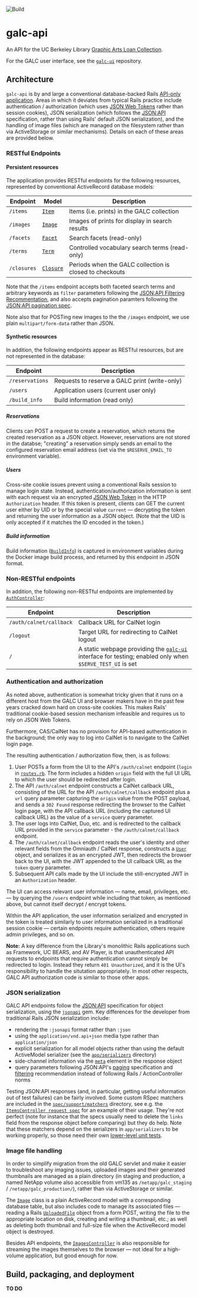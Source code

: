 ![Build](https://github.com/BerkeleyLibrary/galc-api/actions/workflows/build.yml/badge.svg)

# galc-api

An API for the UC Berkeley Library [Graphic Arts Loan
Collection](https://www.lib.berkeley.edu/visit/morrison/galc).

For the GALC user interface, see the [`galc-ui`](/BerkeleyLibrary/galc-ui)
repository.

## Architecture

`galc-api` is by and large a conventional database-backed Rails
[API-only application](https://guides.rubyonrails.org/api_app.html).
Areas in which it deviates from typical Rails practice include
authentication / authorization (which uses [JSON Web Tokens](https://jwt.io)
rather than session cookies), JSON serialization (which follows the
[JSON:API](https://jsonapi.org/) specification, rather than using Rails'
default JSON serialization), and the handling of image files (which are
managed on the filesystem rather than via ActiveStorage or similar
mechanisms). Details on each of these areas are provided below.

### RESTful Endpoints

#### Persistent resources

The application provides RESTful endpoints for the following resources,
represented by conventional ActiveRecord database models:

| Endpoint    | Model                              | Description                                             |
|-------------|------------------------------------|---------------------------------------------------------|
| `/items`    | [`Item`](app/models/Item.rb)       | Items (i.e. prints) in the GALC collection              |
| `/images`   | [`Image`](app/models/Image.rb)     | Images of prints for display in search results          |
| `/facets`   | [`Facet`](app/models/Facet.rb)     | Search facets (read-only)                               |
| `/terms`    | [`Term`](app/models/Term.rb)       | Controlled vocabulary search terms (read-only)          |
| `/closures` | [`Closure`](app/models/Closure.rb) | Periods when the GALC collection is closed to checkouts |

Note that the `/items` endpoint accepts both faceted search terms
and arbitrary keywords as `filter` parameters following the [JSON:API
Filtering Recommentation](https://jsonapi.org/recommendations/#filtering),
and also accepts pagination paramters following the [JSON:API pagination
spec](https://jsonapi.org/format/#fetching-pagination).

Note also that for POSTing new images to the the `/images` endpoint,
we use plain `multipart/form-data` rather than JSON.

#### Synthetic resources

In addition, the following endpoints appear as RESTful resources, but
are not represented in the database:

| Endpoint        | Description                                   |
|-----------------|-----------------------------------------------|
| `/reservations` | Requests to reserve a GALC print (write-only) |
| `/users`        | Application users (current user only)         |
| `/build_info`   | Build information (read only)                 |

##### Reservations

Clients can POST a request to create a reservation,
which returns the created reservation as a JSON object. However,
reservations are not stored in the databse; "creating" a reservation
simply sends an email to the configured reservation email address
(set via the `$RESERVE_EMAIL_TO` environment variable).

##### Users

Cross-site cookie issues prevent using a conventional Rails
session to manage login state. Instead, authentication/authorization
information is sent with each request via an encrypted
[JSON Web Token](https://jwt.io) in the HTTP `Authorization` header.
If this token is present, clients can GET the current user either by
UID or by the special value `current` — decrypting the token and
returning the user information as a JSON object. (Note that the UID
is only accepted if it matches the ID encoded in the token.)

##### Build information

Build information ([`BuildInfo`](app/lib/build_info.rb)) is captured in
environment variables during the Docker image build process, and returned
by this endpoint in JSON format.

### Non-RESTful endpoints

In addition, the following non-RESTful endpoints are implemented by
[`AuthController`](app/controllers/auth_controller.rb):

| Endpoint                | Description                                                                                                                           |
|-------------------------|---------------------------------------------------------------------------------------------------------------------------------------| 
| `/auth/calnet/callback` | Callback URL for CalNet login                                                                                                         |                                                             | 
| `/logout`               | Target URL for redirecting to CalNet logout                                                                                           |
| `/`                     | A static webpage providing the [`galc-ui`](/BerkeleyLibrary/galc-ui) interface for testing; enabled only when `$SERVE_TEST_UI` is set |

### Authentication and authorization

As noted above, authentication is somewhat tricky given that it runs
on a different host from the GALC UI and browser makers have in the
past few years cracked down hard on cross-site cookies. This makes
Rails' traditional cookie-based session mechanism infeasible and
requires us to rely on JSON Web Tokens.

Furthermore, CAS/CalNet has no provision for API-based authentication
in the background; the only way to log into CalNet is to navigate to
the CalNet login page.

The resulting authentication / authorization flow, then, is as follows:

1. User POSTs a form from the UI to the API's `/auth/calnet` endpoint
   (`login` in [`routes.rb`](config/routes.rb). The form includes a hidden
   `origin` field with the full UI URL to which the user should be
   redirected after login.
2. The API `/auth/calnet` endpoint constructs a CalNet callback URL, consisting
   of the URL for the API `/auth/calnet/callback` endpoint plus a `url` query
   parameter capturing the `origin` value from the POST payload, and sends
   a `302 Found` response redirecting the browser to the CalNet login page,
   with the API callback URL (including the captured UI callback URL) as
   the value of a `service` query parameter.
3. The user logs into CalNet, Duo, etc. and is redirected to the callback URL
   provided in the `service` parameter - the `/auth/calnet/callback` endpoint.
4. The `/auth/calnet/callback` endpoint reads the user's identity and other
   relevant fields from the Omniauth / CalNet response, constructs a
   [`User`](app/models/user.rb) object, and serializes it as an encrypted JWT,
   then redirects the browser back to the UI, with the JWT appended to the
   UI callback URL as the `token` query parameter.
5. Subsequent API calls made by the UI include the still-encrypted JWT in an
   `Authorization` header.

The UI can access relevant user information — name, email, privileges, etc. — 
by querying the `/users` endpoint while including that token, as mentioned above, 
but cannot itself decrypt / encrypt tokens.

Within the API application, the user information serialized and encrypted
in the token is treated similarly to user information serialized in a
traditional session cookie — certain endpoints require authentication,
others require admin privileges, and so on.

**Note:** A key difference from the Library's monolithic Rails applications 
such as Framework, UC BEARS, and AV Player, is that unauthenticated API requests
to endpoints that require authentication cannot simply be redirected to login.
Instead they return `401 Unauthorized`, and it is the UI's responsibility to
handle the situtation appropriately. In most other respects, GALC API 
authorization code is similar to those other apps.

### JSON serialization

GALC API endpoints follow the [JSON:API](https://jsonapi.org/) specification
for object serialization, using the [`jsonapi`](https://github.com/stas/jsonapi.rb)
gem. Key differences for the developer from traditional Rails JSON serialization
include:

- rendering the `:jsonapi` format rather than `:json`
- using the `application/vnd.api+json` media type rather than `application/json`
- explicit serialization for all model objects rather than using the default
  ActiveModel serializer (see the [`app/serializers`](app/serializers) directory)
- side-channel information via the [`meta`](https://jsonapi.org/format/#document-meta)
  element in the response object
- query parameters following JSON:API's [paging](https://jsonapi.org/format/#fetching-pagination)
  specification and [filtering](https://jsonapi.org/recommendations/#filtering)
  recommendation instead of following Rails / ActionController norms

Testing JSON:API responses (and, in particular, getting useful information out
of test failures) can be fairly involved. Some custom RSpec matchers are included
in the [`spec/support/matchers`](spec/support/matchers) directory, see e.g.
the [`ItemsController request spec`](spec/requests/items_spec.rb) for an example
of their usage. They're not perfect (note for instance that the specs usually
need to delete the `links` field from the response object before comparing) but
they do help. Note that these matchers depend on the serializers in `app/serializers`
to be working properly, so those need their own [lower-level unit tests](spec/serializers).

### Image file handling

In order to simplify migration from the old GALC servlet and make it easier to
troubleshoot any imaging issues, uploaded images and their generated thumbnails are
managed as a plain directory (in staging and production, a named NetApp volume
also accessible from vm135 as `/netapp/galc_staging` / `/netapp/galc_production/`),
rather than via ActiveStorage or similar.

The [`Image`](app/models/image.rb) class  is a plain ActiveRecord model with a corresponding
database table, but also includes  code to manage its associated files — reading a Rails
[`UploadedFile`](https://api.rubyonrails.org/v7.0/classes/ActionDispatch/Http/UploadedFile.html)
object from a form POST, writing the file to the appropriate location on disk,
creating and writing a thumbnail, etc.; as well as deleting both thumbnail and full-size
file when the ActiveRecord model object is destroyed.

Besides API endpoints, the [`ImagesController`](app/controllers/images_controller.rb)
is also responsible for streaming the images themselves to the browser — not ideal
for a high-volume application, but good enough for now.

## Build, packaging, and deployment

**TO DO**

